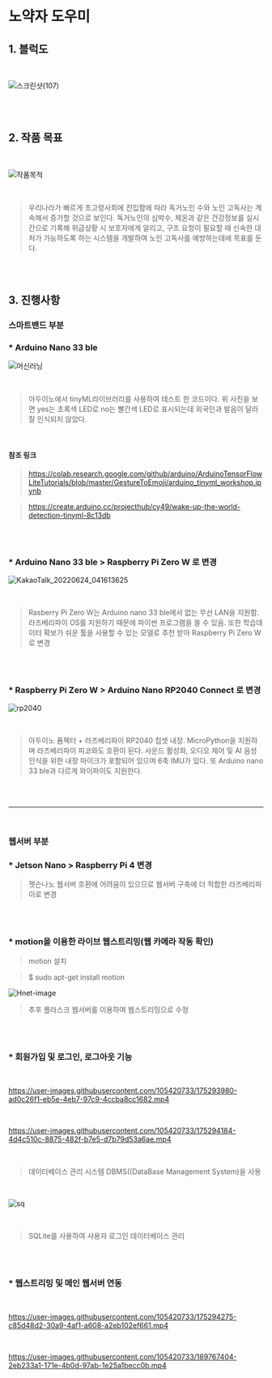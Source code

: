 # 노약자 도우미


## **1. 블럭도**
<br/>

![스크린샷(107)](https://user-images.githubusercontent.com/105420733/175464115-e4177a64-d348-4fbe-bea1-6e9f85b45091.png)


<br/><br/>

## **2. 작품 목표**
<br/>

![작품목적](https://user-images.githubusercontent.com/105420733/175464288-49f800f1-d6e3-477a-8d06-91cf84033aa3.png)

<br/>

> 우리나라가 빠르게 초고령사회에 진입함에 따라 독거노인 수와 노인 고독사는 계속해서 증가할 것으로 보인다. 독거노인의 심박수, 체온과 같은 건강정보를 실시간으로 기록해 위급상황 시 보호자에게 알리고, 구조 요청이 필요할 때 신속한 대처가 가능하도록 하는 시스템을 개발하여 노인 고독사를 예방하는데에 목표를 둔다. 

<br/><br/>

## **3. 진행사항**

### 스마트밴드 부분

### * Arduino Nano 33 ble 

![머신러닝](https://user-images.githubusercontent.com/105420733/175385373-204921c0-f23e-424a-9d9c-6e41899cc122.png)

<br/>

> 아두이노에서 tinyML라이브러리를 사용하여 테스트 한 코드이다. 위 사진을 보면 yes는 초록색 LED로 no는 빨간색 LED로 표시되는데 외국인과 발음이 달라 잘 인식되지 않았다.

<br/>

#### 참조 링크
> <https://colab.research.google.com/github/arduino/ArduinoTensorFlowLiteTutorials/blob/master/GestureToEmoji/arduino_tinyml_workshop.ipynb>


> <https://create.arduino.cc/projecthub/cy49/wake-up-the-world-detection-tinyml-8c13db>

<br/><br/>
### * Arduino Nano 33 ble > Raspberry Pi Zero W 로 변경

![KakaoTalk_20220624_041613625](https://user-images.githubusercontent.com/105420733/175391636-246ac736-98fb-47a2-9271-3a42889a2c05.png)

<br/>

>  Rasberry Pi Zero W는 Arduino nano 33 ble에서 없는 무선 LAN을 지원함. 라즈베리파이 OS를 지원하기 때문에 파이썬 프로그램을 쓸 수 있음. 또한 학습데이터 확보가 쉬운 툴을 사용할 수 있는 모델로 추천 받아 Raspberry Pi Zero W 로 변경

<br/><br/>
### * Raspberry Pi Zero W > Arduino Nano RP2040 Connect 로 변경

![rp2040](https://user-images.githubusercontent.com/105420733/175393287-e1f69dd6-d03e-48f2-9a88-9f643e2eaf0e.png)

<br/>

> 아두이노 폼팩터 + 라즈베리파이 RP2040 칩셋 내장. MicroPython을 지원하며 라즈베리파이 피코와도 호환이 된다. 사운드 활성화, 오디오 제어 및 AI 음성 인식을 위한 내장 마이크가 포함되어 있으며 6축 IMU가 있다. 또 Arduino nano 33 ble과 다르게 와이파이도 지원한다.


<br/><br/>

---------
<br/>


### 웹서버 부분

### * Jetson Nano > Raspberry Pi 4 변경

> 젯슨나노 웹서버 호환에 어려움이 있으므로 웹서버 구축에 더 적합한 라즈베리파이로 변경

<br/><br/>

### * motion을 이용한 라이브 웹스트리밍(웹 카메라 작동 확인)
 
 > motion 설치
  
 > $ sudo apt-get install motion


![Hnet-image](https://user-images.githubusercontent.com/105420733/170521420-48f7b16f-75a5-469e-91fe-d81626b120f0.gif)


> 추후 플라스크 웹서버를 이용하여 웹스트리밍으로 수정

<br/><br/>


### * 회원가입 및 로그인, 로그아웃 기능
<br/>

https://user-images.githubusercontent.com/105420733/175293980-ad0c26f1-eb5e-4eb7-97c9-4ccba8cc1682.mp4


<br/>

https://user-images.githubusercontent.com/105420733/175294184-4d4c510c-8875-482f-b7e5-d7b79d53a6ae.mp4


 <br/>
 
  > 데이터베이스 관리 시스템 DBMS((DataBase Management System)을 사용
 <br/>
  
  
  ![sq](https://user-images.githubusercontent.com/105420733/175082466-4d99816f-b047-4f11-8366-96bb19c89071.png)
  
  <br/>
  
  > SQLite를 사용하여 사용자 로그인 데이터베이스 관리
  
<br/><br/>
  
  
 ### * 웹스트리밍 및 메인 웹서버 연동
  
  <br/>

https://user-images.githubusercontent.com/105420733/175294275-c85d48d2-30a9-4af1-a608-a2eb102ef661.mp4


  <br/>
  
  
https://user-images.githubusercontent.com/105420733/189767404-2eb233a1-171e-4b0d-97ab-1e25a1becc0b.mp4
